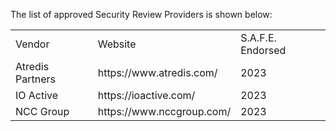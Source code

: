 The list of approved Security Review Providers is shown below:
<table>
<tr><td>Vendor</td><td>Website</td><td>S.A.F.E. Endorsed</td></tr>
<tr><td>Atredis Partners</td><td>https://www.atredis.com/</td><td>2023</td></tr>
<tr><td>IO Active</td><td>https://ioactive.com/</td><td>2023</td></tr>
<tr><td>NCC Group</td><td>https://www.nccgroup.com/</td><td>2023</td></tr>
</table>

